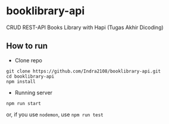# booklibrary-api
CRUD REST-API Books Library with Hapi (Tugas Akhir Dicoding)

## How to run
- Clone repo
```
git clone https://github.com/Indra2108/booklibrary-api.git
cd booklibrary-api
npm install
```

- Running server
```
npm run start
```
or, if you use `nodemon`, use `npm run test`
